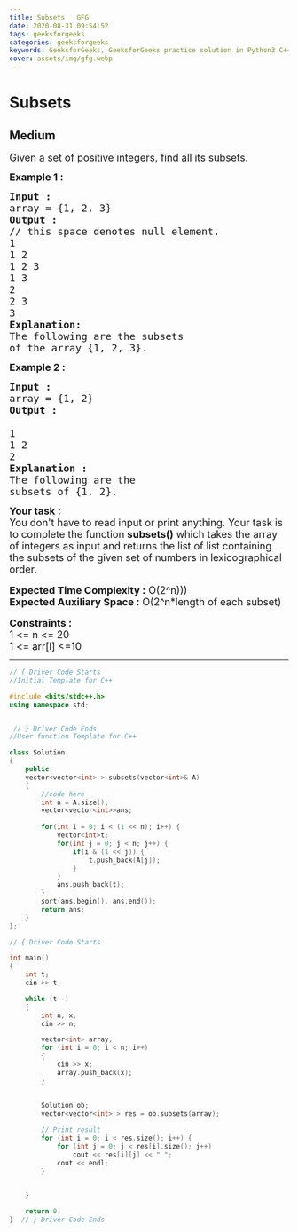 ```yaml
---
title: Subsets   GFG
date: 2020-08-31 09:54:52
tags: geeksforgeeks
categories: geeksforgeeks
keywords: GeeksforGeeks, GeeksforGeeks practice solution in Python3 C++ Java, Subsets - GFG solution
cover: assets/img/gfg.webp
---
```



# Subsets
## Medium 
<div class="problem-statement">
                <p></p><p><span style="font-size:18px">Given a set of positive integers, find all its subsets.</span></p>

<p><strong><span style="font-size:18px">Example 1 :</span></strong></p>

<pre><span style="font-size:18px"><strong>Input :</strong> </span>
<span style="font-size:18px">array = {1, 2, 3}</span>
<strong><span style="font-size:18px">Output :</span></strong>
<span style="font-size:18px">// this space denotes null element. 
1
1 2
1 2 3
1 3
2
2 3
3</span>
<strong><span style="font-size:18px">Explanation: </span></strong>
<span style="font-size:18px">The following are the subsets 
of the array {1, 2, 3}.</span></pre>

<p><strong><span style="font-size:18px">Example 2 :</span></strong></p>

<pre><strong><span style="font-size:18px">Input :</span></strong>
<span style="font-size:18px">array = {1, 2}</span>
<strong><span style="font-size:18px">Output :
</span></strong><span style="font-size:18px">
1 
1 2
2</span>
<strong><span style="font-size:18px">Explanation :</span></strong>
<span style="font-size:18px">The following are the 
subsets of {1, 2}.</span></pre>

<div><strong><span style="font-size:18px">Your task :</span></strong></div>

<div><span style="font-size:18px">You don't have to read input or print anything. Your task is to complete the function <strong>subsets()</strong> which takes the array of integers as input and returns the list of list containing the subsets of the given set of numbers in lexicographical order.</span></div>

<div>&nbsp;</div>

<div><span style="font-size:18px"><strong>Expected Time Complexity :</strong> O(2^n)))</span></div>

<div><span style="font-size:18px"><strong>Expected Auxiliary Space :</strong> O(2^n*length of each subset)</span></div>

<div>&nbsp;</div>

<div><strong><span style="font-size:18px">Constraints :</span></strong></div>

<div><span style="font-size:18px">1 &lt;= n &lt;= 20</span></div>

<div><span style="font-size:18px">1 &lt;= arr[i] &lt;=10</span></div>
 <p></p>
            </div>

---




```cpp
// { Driver Code Starts
//Initial Template for C++

#include <bits/stdc++.h>
using namespace std;


 // } Driver Code Ends
//User function Template for C++

class Solution
{
    public:
    vector<vector<int> > subsets(vector<int>& A)
    {
        //code here
        int n = A.size();
        vector<vector<int>>ans;
        
        for(int i = 0; i < (1 << n); i++) {
            vector<int>t;
            for(int j = 0; j < n; j++) {
                if(i & (1 << j)) {
                    t.push_back(A[j]);
                }
            }
            ans.push_back(t);
        }
        sort(ans.begin(), ans.end());
        return ans;
    }
};

// { Driver Code Starts.

int main()
{
	int t;
	cin >> t;

	while (t--)
	{
		int n, x;
		cin >> n;

		vector<int> array;
		for (int i = 0; i < n; i++)
		{
			cin >> x;
			array.push_back(x);
		}
        
        
        Solution ob;
		vector<vector<int> > res = ob.subsets(array);

		// Print result
		for (int i = 0; i < res.size(); i++) {
			for (int j = 0; j < res[i].size(); j++)
				cout << res[i][j] << " ";
			cout << endl;
		}

		
	}

	return 0;
}  // } Driver Code Ends
```
